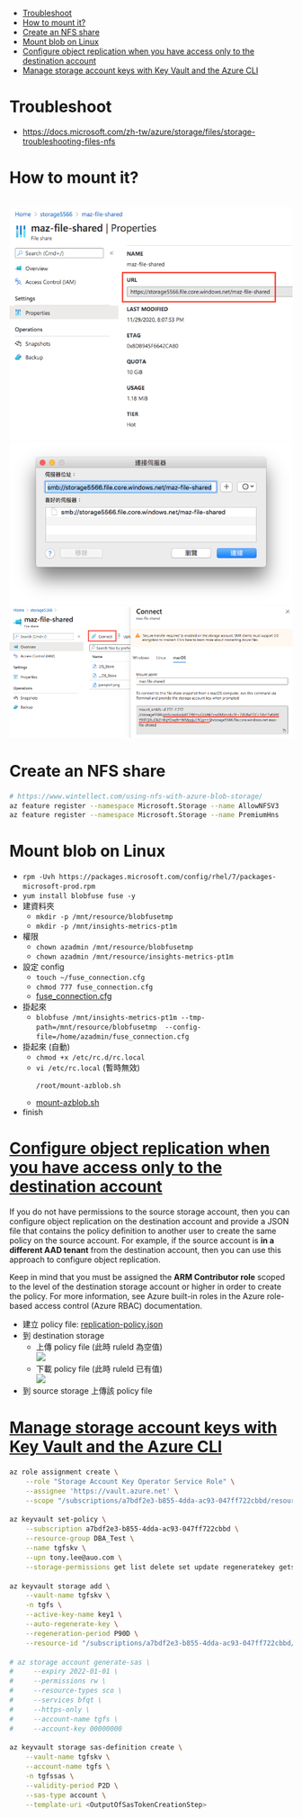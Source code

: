 - [Troubleshoot](#troubleshoot)
- [How to mount it?](#how-to-mount-it)
- [Create an NFS share](#create-an-nfs-share)
- [Mount blob on Linux](#mount-blob-on-linux)
- [Configure object replication when you have access only to the destination account](#configure-object-replication-when-you-have-access-only-to-the-destination-account)
- [Manage storage account keys with Key Vault and the Azure CLI](#manage-storage-account-keys-with-key-vault-and-the-azure-cli)

# Troubleshoot
- https://docs.microsoft.com/zh-tw/azure/storage/files/storage-troubleshooting-files-nfs

# How to mount it?
<br><img src="https://raw.githubusercontent.com/ShaqtinAFool/gitbook/master/img/cloud/azure/storage-file-shared-url.png">
<br><img src="https://raw.githubusercontent.com/ShaqtinAFool/gitbook/master/img/cloud/azure/storage-mount-on-macos.png">
<br><img src="https://raw.githubusercontent.com/ShaqtinAFool/gitbook/master/img/cloud/azure/storage-login-info.png">

# Create an NFS share
```bash
# https://www.wintellect.com/using-nfs-with-azure-blob-storage/
az feature register --namespace Microsoft.Storage --name AllowNFSV3
az feature register --namespace Microsoft.Storage --name PremiumHns
```

# Mount blob on Linux
- `rpm -Uvh https://packages.microsoft.com/config/rhel/7/packages-microsoft-prod.rpm`
- `yum install blobfuse fuse -y`
- 建資料夾
    - `mkdir -p /mnt/resource/blobfusetmp`
    - `mkdir -p /mnt/insights-metrics-pt1m`
- 權限
    - `chown azadmin /mnt/resource/blobfusetmp`
    - `chown azadmin /mnt/resource/insights-metrics-pt1m`
- 設定 config
    - `touch ~/fuse_connection.cfg`
    - `chmod 777 fuse_connection.cfg`
    - [fuse_connection.cfg](../../infra/elk/fuse_connection.cfg)
- 掛起來
    - `blobfuse /mnt/insights-metrics-pt1m --tmp-path=/mnt/resource/blobfusetmp  --config-file=/home/azadmin/fuse_connection.cfg`
- 掛起來 (自動)
    - `chmod +x /etc/rc.d/rc.local`
    - `vi /etc/rc.local` (暫時無效)
        ```
        /root/mount-azblob.sh
        ```
    - [mount-azblob.sh](../../infra/elk/script/mount-azblob.sh)
- finish

# [Configure object replication when you have access only to the destination account](https://docs.microsoft.com/en-us/azure/storage/blobs/object-replication-configure?tabs=portal#configure-object-replication-when-you-have-access-only-to-the-destination-account)
If you do not have permissions to the source storage account, then you can configure object replication on the destination account and provide a JSON file that contains the policy definition to another user to create the same policy on the source account. For example, if the source account is **in a different AAD tenant** from the destination account, then you can use this approach to configure object replication.

Keep in mind that you must be assigned the **ARM Contributor role** scoped to the level of the destination storage account or higher in order to create the policy. For more information, see Azure built-in roles in the Azure role-based access control (Azure RBAC) documentation.

- 建立 policy file: [replication-policy.json](./json/replication-policy.json)
- 到 destination storage
    - 上傳 policy file (此時 ruleId 為空值)
        <br><img src="https://raw.githubusercontent.com/ShaqtinAFool/gitbook/master/img/cloud/azure/storage-obj-replication-1.png" width=500>
    - 下載 policy file (此時 ruleId 已有值)
        <br><img src="https://raw.githubusercontent.com/ShaqtinAFool/gitbook/master/img/cloud/azure/storage-obj-replication-2.png" width=500>
- 到 source storage 上傳該 policy file

# [Manage storage account keys with Key Vault and the Azure CLI](https://docs.microsoft.com/en-us/azure/key-vault/secrets/overview-storage-keys)
```bash
az role assignment create \
    --role "Storage Account Key Operator Service Role" \
    --assignee 'https://vault.azure.net' \
    --scope "/subscriptions/a7bdf2e3-b855-4dda-ac93-047ff722cbbd/resourceGroups/DBA_Test/providers/Microsoft.Storage/storageAccounts/tgfs"

az keyvault set-policy \
    --subscription a7bdf2e3-b855-4dda-ac93-047ff722cbbd \
    --resource-group DBA_Test \
    --name tgfskv \
    --upn tony.lee@auo.com \
    --storage-permissions get list delete set update regeneratekey getsas listsas deletesas setsas recover backup restore purge

az keyvault storage add \
    --vault-name tgfskv \
    -n tgfs \
    --active-key-name key1 \
    --auto-regenerate-key \
    --regeneration-period P90D \
    --resource-id "/subscriptions/a7bdf2e3-b855-4dda-ac93-047ff722cbbd/resourceGroups/DBA_Test/providers/Microsoft.Storage/storageAccounts/tgfs"

# az storage account generate-sas \
#     --expiry 2022-01-01 \
#     --permissions rw \
#     --resource-types sco \
#     --services bfqt \
#     --https-only \
#     --account-name tgfs \
#     --account-key 00000000

az keyvault storage sas-definition create \
    --vault-name tgfskv \
    --account-name tgfs \
    -n tgfssas \
    --validity-period P2D \
    --sas-type account \
    --template-uri <OutputOfSasTokenCreationStep>
```
